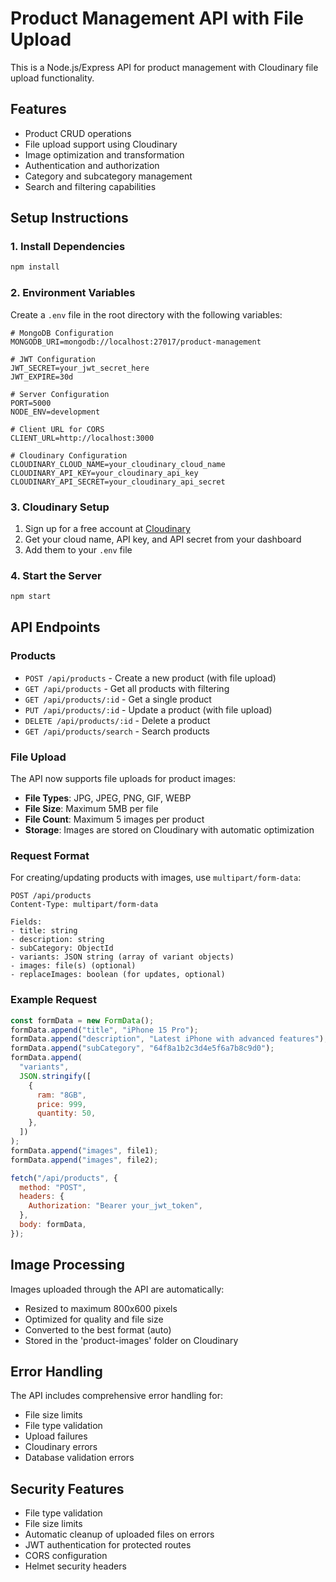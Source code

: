 # Product Management API with File Upload

This is a Node.js/Express API for product management with Cloudinary file upload functionality.

## Features

- Product CRUD operations
- File upload support using Cloudinary
- Image optimization and transformation
- Authentication and authorization
- Category and subcategory management
- Search and filtering capabilities

## Setup Instructions

### 1. Install Dependencies

```bash
npm install
```

### 2. Environment Variables

Create a `.env` file in the root directory with the following variables:

```env
# MongoDB Configuration
MONGODB_URI=mongodb://localhost:27017/product-management

# JWT Configuration
JWT_SECRET=your_jwt_secret_here
JWT_EXPIRE=30d

# Server Configuration
PORT=5000
NODE_ENV=development

# Client URL for CORS
CLIENT_URL=http://localhost:3000

# Cloudinary Configuration
CLOUDINARY_CLOUD_NAME=your_cloudinary_cloud_name
CLOUDINARY_API_KEY=your_cloudinary_api_key
CLOUDINARY_API_SECRET=your_cloudinary_api_secret
```

### 3. Cloudinary Setup

1. Sign up for a free account at [Cloudinary](https://cloudinary.com/)
2. Get your cloud name, API key, and API secret from your dashboard
3. Add them to your `.env` file

### 4. Start the Server

```bash
npm start
```

## API Endpoints

### Products

- `POST /api/products` - Create a new product (with file upload)
- `GET /api/products` - Get all products with filtering
- `GET /api/products/:id` - Get a single product
- `PUT /api/products/:id` - Update a product (with file upload)
- `DELETE /api/products/:id` - Delete a product
- `GET /api/products/search` - Search products

### File Upload

The API now supports file uploads for product images:

- **File Types**: JPG, JPEG, PNG, GIF, WEBP
- **File Size**: Maximum 5MB per file
- **File Count**: Maximum 5 images per product
- **Storage**: Images are stored on Cloudinary with automatic optimization

### Request Format

For creating/updating products with images, use `multipart/form-data`:

```
POST /api/products
Content-Type: multipart/form-data

Fields:
- title: string
- description: string
- subCategory: ObjectId
- variants: JSON string (array of variant objects)
- images: file(s) (optional)
- replaceImages: boolean (for updates, optional)
```

### Example Request

```javascript
const formData = new FormData();
formData.append("title", "iPhone 15 Pro");
formData.append("description", "Latest iPhone with advanced features");
formData.append("subCategory", "64f8a1b2c3d4e5f6a7b8c9d0");
formData.append(
  "variants",
  JSON.stringify([
    {
      ram: "8GB",
      price: 999,
      quantity: 50,
    },
  ])
);
formData.append("images", file1);
formData.append("images", file2);

fetch("/api/products", {
  method: "POST",
  headers: {
    Authorization: "Bearer your_jwt_token",
  },
  body: formData,
});
```

## Image Processing

Images uploaded through the API are automatically:

- Resized to maximum 800x600 pixels
- Optimized for quality and file size
- Converted to the best format (auto)
- Stored in the 'product-images' folder on Cloudinary

## Error Handling

The API includes comprehensive error handling for:

- File size limits
- File type validation
- Upload failures
- Cloudinary errors
- Database validation errors

## Security Features

- File type validation
- File size limits
- Automatic cleanup of uploaded files on errors
- JWT authentication for protected routes
- CORS configuration
- Helmet security headers

